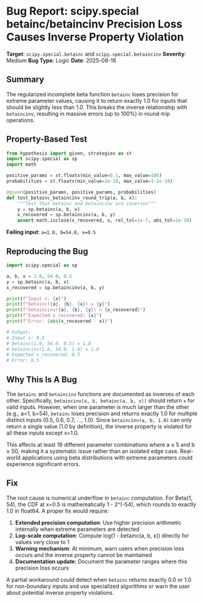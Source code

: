 # Bug Report: scipy.special betainc/betaincinv Precision Loss Causes Inverse Property Violation

**Target**: `scipy.special.betainc` and `scipy.special.betaincinv`
**Severity**: Medium
**Bug Type**: Logic
**Date**: 2025-08-18

## Summary

The regularized incomplete beta function `betainc` loses precision for extreme parameter values, causing it to return exactly 1.0 for inputs that should be slightly less than 1.0. This breaks the inverse relationship with `betaincinv`, resulting in massive errors (up to 100%) in round-trip operations.

## Property-Based Test

```python
from hypothesis import given, strategies as st
import scipy.special as sp
import math

positive_params = st.floats(min_value=0.1, max_value=100)
probabilities = st.floats(min_value=1e-10, max_value=1-1e-10)

@given(positive_params, positive_params, probabilities)
def test_betainc_betaincinv_round_trip(a, b, x):
    """Test that betainc and betaincinv are inverses"""
    y = sp.betainc(a, b, x)
    x_recovered = sp.betaincinv(a, b, y)
    assert math.isclose(x_recovered, x, rel_tol=1e-7, abs_tol=1e-10)
```

**Failing input**: `a=1.0, b=54.0, x=0.5`

## Reproducing the Bug

```python
import scipy.special as sp

a, b, x = 1.0, 54.0, 0.5
y = sp.betainc(a, b, x)
x_recovered = sp.betaincinv(a, b, y)

print(f"Input x: {x}")
print(f"betainc({a}, {b}, {x}) = {y}")
print(f"betaincinv({a}, {b}, {y}) = {x_recovered}")
print(f"Expected x_recovered: {x}")
print(f"Error: {abs(x_recovered - x)}")

# Output:
# Input x: 0.5
# betainc(1.0, 54.0, 0.5) = 1.0
# betaincinv(1.0, 54.0, 1.0) = 1.0
# Expected x_recovered: 0.5
# Error: 0.5
```

## Why This Is A Bug

The `betainc` and `betaincinv` functions are documented as inverses of each other. Specifically, `betaincinv(a, b, betainc(a, b, x))` should return `x` for valid inputs. However, when one parameter is much larger than the other (e.g., a=1, b=54), `betainc` loses precision and returns exactly 1.0 for multiple distinct inputs (0.5, 0.6, 0.7, ..., 1.0). Since `betaincinv(a, b, 1.0)` can only return a single value (1.0 by definition), the inverse property is violated for all these inputs except x=1.0.

This affects at least 19 different parameter combinations where a ≤ 5 and b ≥ 50, making it a systematic issue rather than an isolated edge case. Real-world applications using beta distributions with extreme parameters could experience significant errors.

## Fix

The root cause is numerical underflow in `betainc` computation. For Beta(1, 54), the CDF at x=0.5 is mathematically 1 - 2^(-54), which rounds to exactly 1.0 in float64. A proper fix would require:

1. **Extended precision computation**: Use higher precision arithmetic internally when extreme parameters are detected
2. **Log-scale computation**: Compute log(1 - betainc(a, b, x)) directly for values very close to 1
3. **Warning mechanism**: At minimum, warn users when precision loss occurs and the inverse property cannot be maintained
4. **Documentation update**: Document the parameter ranges where this precision loss occurs

A partial workaround could detect when `betainc` returns exactly 0.0 or 1.0 for non-boundary inputs and use specialized algorithms or warn the user about potential inverse property violations.